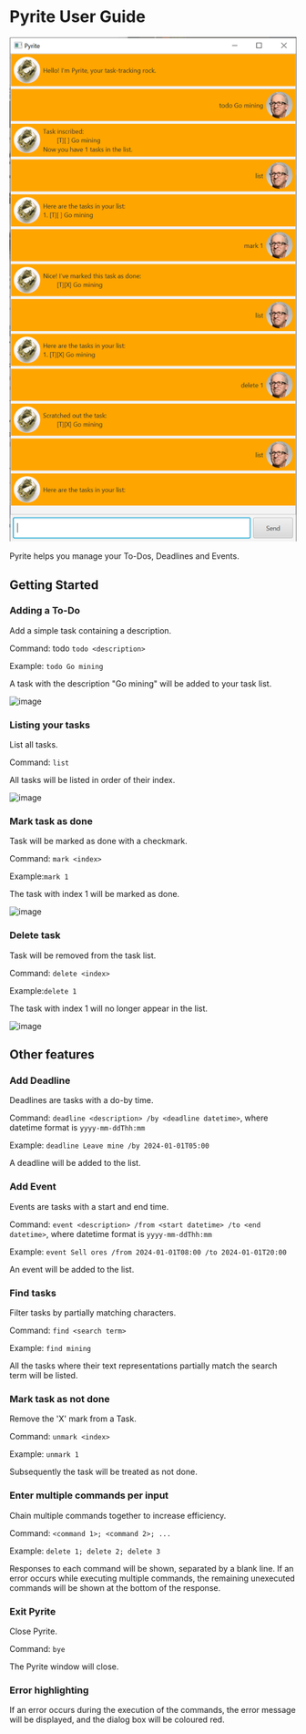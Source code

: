 # Pyrite User Guide

![image](https://raw.githubusercontent.com/ReflectiveObsidian/ip/master/docs/Ui.png)

Pyrite helps you manage your To-Dos, Deadlines and Events.

## Getting Started

### Adding a To-Do

Add a simple task containing a description.

Command: todo `todo <description>`

Example: `todo Go mining`

A task with the description "Go mining" will be added to your task list.

![image](https://github.com/ReflectiveObsidian/ip/assets/122241304/696e11ae-32eb-4d60-98be-937d324caef7)

### Listing your tasks

List all tasks.

Command: `list`

All tasks will be listed in order of their index.

![image](https://github.com/ReflectiveObsidian/ip/assets/122241304/06eb53aa-867d-4a17-bcac-a3ef54ca2948)

### Mark task as done

Task will be marked as done with a checkmark.

Command: `mark <index>`

Example:`mark 1`

The task with index 1 will be marked as done.

![image](https://github.com/ReflectiveObsidian/ip/assets/122241304/c6ddab2d-a369-4852-ba07-b01d0cf16ead)

### Delete task

Task will be removed from the task list.

Command: `delete <index>`

Example:`delete 1`

The task with index 1 will no longer appear in the list.

![image](https://github.com/ReflectiveObsidian/ip/assets/122241304/ae658d39-ab02-4e88-af21-31a4675d8724)

## Other features

### Add Deadline

Deadlines are tasks with a do-by time.

Command: `deadline <description> /by <deadline datetime>`, where datetime format is `yyyy-mm-ddThh:mm`

Example: `deadline Leave mine /by 2024-01-01T05:00`

A deadline will be added to the list.

### Add Event

Events are tasks with a start and end time.

Command: `event <description> /from <start datetime> /to <end datetime>`, where datetime format is `yyyy-mm-ddThh:mm`

Example: `event Sell ores /from 2024-01-01T08:00 /to 2024-01-01T20:00`

An event will be added to the list.

### Find tasks

Filter tasks by partially matching characters.

Command: `find <search term>`

Example: `find mining`

All the tasks where their text representations partially match the search term will be listed.

### Mark task as not done

Remove the 'X' mark from a Task.

Command: `unmark <index>`

Example: `unmark 1`

Subsequently the task will be treated as not done.

### Enter multiple commands per input

Chain multiple commands together to increase efficiency.

Command: `<command 1>; <command 2>; ...`

Example: `delete 1; delete 2; delete 3`

Responses to each command will be shown, separated by a blank line.
If an error occurs while executing multiple commands, the remaining unexecuted commands will be shown at the bottom of the response.

### Exit Pyrite

Close Pyrite.

Command: `bye`

The Pyrite window will close.

### Error highlighting

If an error occurs during the execution of the commands, the error message will be displayed, and the dialog box will be coloured red.
